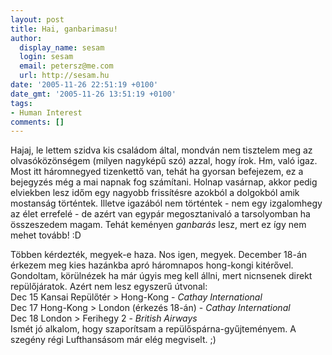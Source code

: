 ```yaml
---
layout: post
title: Hai, ganbarimasu!
author:
  display_name: sesam
  login: sesam
  email: petersz@me.com
  url: http://sesam.hu
date: '2005-11-26 22:51:19 +0100'
date_gmt: '2005-11-26 13:51:19 +0100'
tags:
- Human Interest
comments: []
---
```


Hajaj, le lettem szidva kis családom által, mondván nem tisztelem meg az olvasóközönségem (milyen nagyképű szó) azzal, hogy írok. Hm, való igaz. Most itt háromnegyed tizenkettő van, tehát ha gyorsan befejezem, ez a bejegyzés még a mai napnak fog számítani. Holnap vasárnap, akkor pedig elviekben lesz időm egy nagyobb frissítésre azokból a dolgokból amik mostanság történtek. Illetve igazából nem történtek - nem egy izgalomhegy az élet errefelé - de azért van egypár megosztanivaló a tarsolyomban ha összeszedem magam. Tehát keményen _ganbarás_ lesz, mert ez így nem mehet tovább! :D

Többen kérdezték, megyek-e haza. Nos igen, megyek. December 18-án érkezem meg kies hazánkba apró háromnapos hong-kongi kitérővel. Gondoltam, körülnézek ha már úgyis meg kell állni, mert nicnsenek direkt repülőjáratok. Azért nem lesz egyszerű útvonal:   
Dec 15 Kansai Repülőtér > Hong-Kong - _Cathay International_  
Dec 17 Hong-Kong > London (érkezés 18-án) - _Cathay International_  
Dec 18 London > Ferihegy 2 - _British Airways_  
Ismét jó alkalom, hogy szaporítsam a repülőspárna-gyűjteményem. A szegény régi Lufthansásom már elég megviselt. ;)
